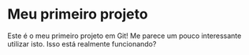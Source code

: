 # Meu primeiro projeto
Este é o meu primeiro projeto em Git!
Me parece um pouco interessante utilizar isto. 
Isso está realmente funcionando?    